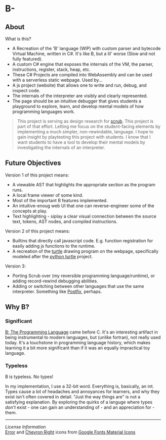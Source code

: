 # B-

## About
What is this?
- A Recreation of the 'B' language (WIP) with custom parser and bytecode Virtual Machine, written in C#. It's like B, but a lil' worse (Slow and not fully featured).
- A custom C# engine that exposes the internals of the VM, the parser, instructions, register, stack, heap, etc.
- These C# Projects are compiled into WebAssembly and can be used with a serverless static webpage. Used by...
- A js project (website) that allows one to write and run, debug, and inspect code.
- The internals of the interpreter are visibly and clearly represented.
- The page should be an intuitive debugger that gives students a playground to explore, learn, and develop mental models of how programming languages work.

> This project is serving as design research for [scrub](https://github.com/hunterdyar/scrub-lang). This project is part of that effort. Letting me focus on the student-facing elements by implementing a much simpler, non-rewindable, language.
> I hope to gain insight by playtesting this project with students. I know that I want students to have a tool to develop their mental models by investigating the internals of an interpreter. 

## Future Objectives
Version 1 of this project means:
- A viewable AST that highlights the appropriate section as the program runs.
- A local frame viewer of some kind.
- Most of the important B features implemented.
- An intuitive-enoug web UI that one can reverse-engineer some of the concepts at play.
- Text highlighting - siplay a clear visual connection between the source text, tokens, AST nodes, and compiled instructions.

Version 2 of this project means:
- Builtins that directly call javascript code. E.g. function registration for easily adding js functions to the runtime.
- A recreation of the [turtle](https://en.wikipedia.org/wiki/Turtle_(robot)) drawing program on the webpage, specifically modeled after the [python turtle](https://docs.python.org/3/library/turtle.html) project.

Version 3:
- Porting Scrub over (my reversible programming language/runtime), or adding record-rewind debugging abilities.
- Adding or switching between other languages that use the same interpreter. Something like [Postfix](https://cs.wellesley.edu/~cs251/s05/postfix.pdf), perhaps.

## Why B?

### Significant
[B: The Programming Language](https://en.wikipedia.org/wiki/B_(programming_language)) came before C. It's an interesting artifact in being instrumental to modern languages, but (unlike fortran), not really used today. It's a touchstone in programming language history, which makes learning it a bit more significant than if it was an equally impractical toy language.

### Typeless
B is typeless. No types!

In my implementation, I use a 32-bit word. Everything is, basically, an int.
Types cause a lot of headaches and annoyances for learners, and why they exist isn't often covered in detail. "Just the way things are" is not a satisfying explanation. By exploring the quirks of a languge where types *don't* exist - one can gain an understanding of - and an appreciation for - them.

---
*License Information*  
[Error](https://fonts.google.com/icons?selected=Material+Symbols+Outlined:error:FILL@0;wght@400;GRAD@0;opsz@24&icon.size=24&icon.color=%23e8eaed&icon.query=error) and [Chevron Right](https://fonts.google.com/icons?selected=Material+Symbols+Outlined:chevron_right:FILL@0;wght@400;GRAD@0;opsz@24&icon.size=24&icon.color=%23e8eaed) icons from [Google Fonts Material Icons](https://fonts.google.com/icons)